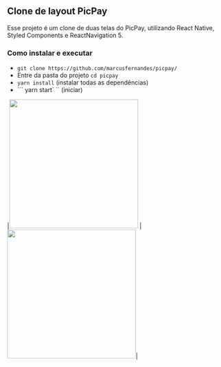 ## Clone de layout PicPay

Esse projeto é um clone de duas telas do PicPay, utilizando React Native, Styled Components e ReactNavigation 5.

### Como instalar e executar
- ``` git clone https://github.com/marcusfernandes/picpay/ ```
- Entre da pasta do projeto ```cd picpay ```
- ``` yarn install ``` (instalar todas as dependências)
- ``` yarn start` `` (iniciar)

|<img src="https://user-images.githubusercontent.com/39469864/88748925-98c27800-d128-11ea-8494-1df09576f010.png" width="300" />
|<img src="https://user-images.githubusercontent.com/39469864/88749087-f3f46a80-d128-11ea-9bdd-3454fc5968fa.png" width="300" />|

